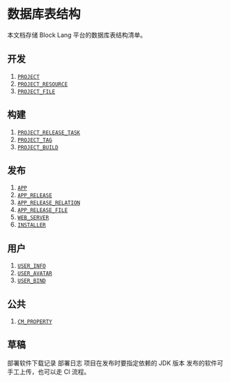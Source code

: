 # 数据库表结构

本文档存储 Block Lang 平台的数据库表结构清单。

## 开发

1. [`PROJECT`](PROJECT.md)
2. [`PROJECT_RESOURCE`](PROJECT_RESOURCE.md)
3. [`PROJECT_FILE`](PROJECT_FILE.md)

## 构建

1. [`PROJECT_RELEASE_TASK`](PROJECT_RELEASE_TASK.md)
2. [`PROJECT_TAG`](PROJECT_TAG.md)
3. [`PROJECT_BUILD`](PROJECT_BUILD.md)

## 发布

1. [`APP`](APP.md)
2. [`APP_RELEASE`](APP_RELEASE.md)
3. [`APP_RELEASE_RELATION`](APP_RELEASE_RELATION.md)
4. [`APP_RELEASE_FILE`](APP_RELEASE_FILE.md)
5. [`WEB_SERVER`](WEB_SERVER.md)
6. [`INSTALLER`](INSTALLER.md)

## 用户

1. [`USER_INFO`](USER_INFO.md)
2. [`USER_AVATAR`](USER_AVATAR.md)
3. [`USER_BIND`](USER_BIND.md)

## 公共

1. [`CM_PROPERTY`](CM_PROPERTY.md)

## 草稿

部署软件下载记录
部署日志
项目在发布时要指定依赖的 JDK 版本
发布的软件可手工上传，也可以走 CI 流程。
